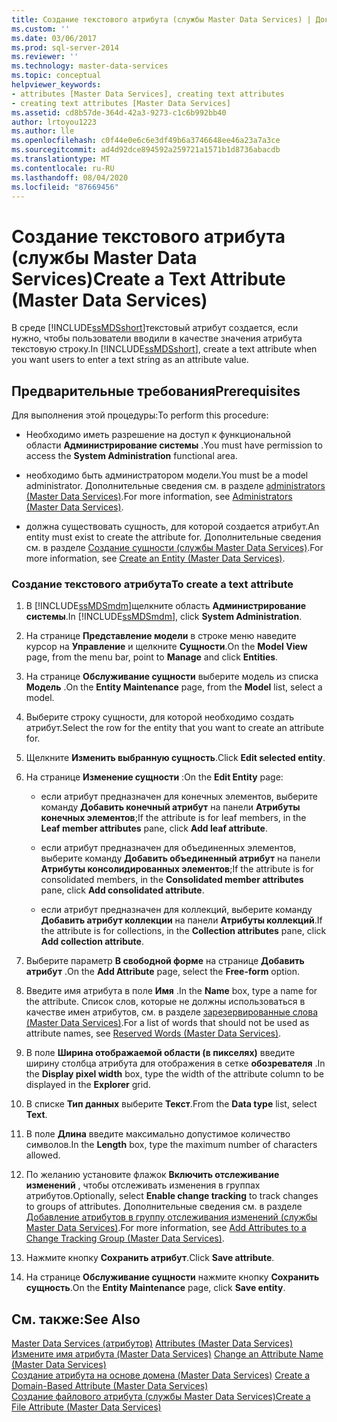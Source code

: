 ```yaml
---
title: Создание текстового атрибута (службы Master Data Services) | Документы Майкрософт
ms.custom: ''
ms.date: 03/06/2017
ms.prod: sql-server-2014
ms.reviewer: ''
ms.technology: master-data-services
ms.topic: conceptual
helpviewer_keywords:
- attributes [Master Data Services], creating text attributes
- creating text attributes [Master Data Services]
ms.assetid: cd8b57de-364d-42a3-9273-c1c6b992bb40
author: lrtoyou1223
ms.author: lle
ms.openlocfilehash: c0f44e0e6c6e3df49b6a3746648ee46a23a7a3ce
ms.sourcegitcommit: ad4d92dce894592a259721a1571b1d8736abacdb
ms.translationtype: MT
ms.contentlocale: ru-RU
ms.lasthandoff: 08/04/2020
ms.locfileid: "87669456"
---
```

# <a name="create-a-text-attribute-master-data-services"></a><span data-ttu-id="f4e4e-102">Создание текстового атрибута (службы Master Data Services)</span><span class="sxs-lookup"><span data-stu-id="f4e4e-102">Create a Text Attribute (Master Data Services)</span></span>
  <span data-ttu-id="f4e4e-103">В среде [!INCLUDE[ssMDSshort](../includes/ssmdsshort-md.md)]текстовый атрибут создается, если нужно, чтобы пользователи вводили в качестве значения атрибута текстовую строку.</span><span class="sxs-lookup"><span data-stu-id="f4e4e-103">In [!INCLUDE[ssMDSshort](../includes/ssmdsshort-md.md)], create a text attribute when you want users to enter a text string as an attribute value.</span></span>  
  
## <a name="prerequisites"></a><span data-ttu-id="f4e4e-104">Предварительные требования</span><span class="sxs-lookup"><span data-stu-id="f4e4e-104">Prerequisites</span></span>  
 <span data-ttu-id="f4e4e-105">Для выполнения этой процедуры:</span><span class="sxs-lookup"><span data-stu-id="f4e4e-105">To perform this procedure:</span></span>  
  
-   <span data-ttu-id="f4e4e-106">Необходимо иметь разрешение на доступ к функциональной области **Администрирование системы** .</span><span class="sxs-lookup"><span data-stu-id="f4e4e-106">You must have permission to access the **System Administration** functional area.</span></span>  
  
-   <span data-ttu-id="f4e4e-107">необходимо быть администратором модели.</span><span class="sxs-lookup"><span data-stu-id="f4e4e-107">You must be a model administrator.</span></span> <span data-ttu-id="f4e4e-108">Дополнительные сведения см. в разделе [administrators &#40;Master Data Services&#41;](administrators-master-data-services.md).</span><span class="sxs-lookup"><span data-stu-id="f4e4e-108">For more information, see [Administrators &#40;Master Data Services&#41;](administrators-master-data-services.md).</span></span>  
  
-   <span data-ttu-id="f4e4e-109">должна существовать сущность, для которой создается атрибут.</span><span class="sxs-lookup"><span data-stu-id="f4e4e-109">An entity must exist to create the attribute for.</span></span> <span data-ttu-id="f4e4e-110">Дополнительные сведения см. в разделе [Создание сущности (службы Master Data Services)](../../2014/master-data-services/create-an-entity-master-data-services.md).</span><span class="sxs-lookup"><span data-stu-id="f4e4e-110">For more information, see [Create an Entity &#40;Master Data Services&#41;](../../2014/master-data-services/create-an-entity-master-data-services.md).</span></span>  
  
### <a name="to-create-a-text-attribute"></a><span data-ttu-id="f4e4e-111">Создание текстового атрибута</span><span class="sxs-lookup"><span data-stu-id="f4e4e-111">To create a text attribute</span></span>  
  
1.  <span data-ttu-id="f4e4e-112">В [!INCLUDE[ssMDSmdm](../includes/ssmdsmdm-md.md)]щелкните область **Администрирование системы**.</span><span class="sxs-lookup"><span data-stu-id="f4e4e-112">In [!INCLUDE[ssMDSmdm](../includes/ssmdsmdm-md.md)], click **System Administration**.</span></span>  
  
2.  <span data-ttu-id="f4e4e-113">На странице **Представление модели** в строке меню наведите курсор на **Управление** и щелкните **Сущности**.</span><span class="sxs-lookup"><span data-stu-id="f4e4e-113">On the **Model View** page, from the menu bar, point to **Manage** and click **Entities**.</span></span>  
  
3.  <span data-ttu-id="f4e4e-114">На странице **Обслуживание сущности** выберите модель из списка **Модель** .</span><span class="sxs-lookup"><span data-stu-id="f4e4e-114">On the **Entity Maintenance** page, from the **Model** list, select a model.</span></span>  
  
4.  <span data-ttu-id="f4e4e-115">Выберите строку сущности, для которой необходимо создать атрибут.</span><span class="sxs-lookup"><span data-stu-id="f4e4e-115">Select the row for the entity that you want to create an attribute for.</span></span>  
  
5.  <span data-ttu-id="f4e4e-116">Щелкните **Изменить выбранную сущность**.</span><span class="sxs-lookup"><span data-stu-id="f4e4e-116">Click **Edit selected entity**.</span></span>  
  
6.  <span data-ttu-id="f4e4e-117">На странице **Изменение сущности** :</span><span class="sxs-lookup"><span data-stu-id="f4e4e-117">On the **Edit Entity** page:</span></span>  
  
    -   <span data-ttu-id="f4e4e-118">если атрибут предназначен для конечных элементов, выберите команду **Добавить конечный атрибут** на панели **Атрибуты конечных элементов**;</span><span class="sxs-lookup"><span data-stu-id="f4e4e-118">If the attribute is for leaf members, in the **Leaf member attributes** pane, click **Add leaf attribute**.</span></span>  
  
    -   <span data-ttu-id="f4e4e-119">если атрибут предназначен для объединенных элементов, выберите команду **Добавить объединенный атрибут** на панели **Атрибуты консолидированных элементов**;</span><span class="sxs-lookup"><span data-stu-id="f4e4e-119">If the attribute is for consolidated members, in the **Consolidated member attributes** pane, click **Add consolidated attribute**.</span></span>  
  
    -   <span data-ttu-id="f4e4e-120">если атрибут предназначен для коллекций, выберите команду **Добавить атрибут коллекции** на панели **Атрибуты коллекций**.</span><span class="sxs-lookup"><span data-stu-id="f4e4e-120">If the attribute is for collections, in the **Collection attributes** pane, click **Add collection attribute**.</span></span>  
  
7.  <span data-ttu-id="f4e4e-121">Выберите параметр **В свободной форме** на странице **Добавить атрибут** .</span><span class="sxs-lookup"><span data-stu-id="f4e4e-121">On the **Add Attribute** page, select the **Free-form** option.</span></span>  
  
8.  <span data-ttu-id="f4e4e-122">Введите имя атрибута в поле **Имя** .</span><span class="sxs-lookup"><span data-stu-id="f4e4e-122">In the **Name** box, type a name for the attribute.</span></span> <span data-ttu-id="f4e4e-123">Список слов, которые не должны использоваться в качестве имен атрибутов, см. в разделе [зарезервированные слова &#40;Master Data Services&#41;](../../2014/master-data-services/reserved-words-master-data-services.md).</span><span class="sxs-lookup"><span data-stu-id="f4e4e-123">For a list of words that should not be used as attribute names, see [Reserved Words &#40;Master Data Services&#41;](../../2014/master-data-services/reserved-words-master-data-services.md).</span></span>  
  
9. <span data-ttu-id="f4e4e-124">В поле **Ширина отображаемой области (в пикселях)** введите ширину столбца атрибута для отображения в сетке **обозревателя** .</span><span class="sxs-lookup"><span data-stu-id="f4e4e-124">In the **Display pixel width** box, type the width of the attribute column to be displayed in the **Explorer** grid.</span></span>  
  
10. <span data-ttu-id="f4e4e-125">В списке **Тип данных** выберите **Текст**.</span><span class="sxs-lookup"><span data-stu-id="f4e4e-125">From the **Data type** list, select **Text**.</span></span>  
  
11. <span data-ttu-id="f4e4e-126">В поле **Длина** введите максимально допустимое количество символов.</span><span class="sxs-lookup"><span data-stu-id="f4e4e-126">In the **Length** box, type the maximum number of characters allowed.</span></span>  
  
12. <span data-ttu-id="f4e4e-127">По желанию установите флажок **Включить отслеживание изменений** , чтобы отслеживать изменения в группах атрибутов.</span><span class="sxs-lookup"><span data-stu-id="f4e4e-127">Optionally, select **Enable change tracking** to track changes to groups of attributes.</span></span> <span data-ttu-id="f4e4e-128">Дополнительные сведения см. в разделе [Добавление атрибутов в группу отслеживания изменений (службы Master Data Services)](../../2014/master-data-services/add-attributes-to-a-change-tracking-group-master-data-services.md).</span><span class="sxs-lookup"><span data-stu-id="f4e4e-128">For more information, see [Add Attributes to a Change Tracking Group &#40;Master Data Services&#41;](../../2014/master-data-services/add-attributes-to-a-change-tracking-group-master-data-services.md).</span></span>  
  
13. <span data-ttu-id="f4e4e-129">Нажмите кнопку **Сохранить атрибут**.</span><span class="sxs-lookup"><span data-stu-id="f4e4e-129">Click **Save attribute**.</span></span>  
  
14. <span data-ttu-id="f4e4e-130">На странице **Обслуживание сущности** нажмите кнопку **Сохранить сущность**.</span><span class="sxs-lookup"><span data-stu-id="f4e4e-130">On the **Entity Maintenance** page, click **Save entity**.</span></span>  
  
## <a name="see-also"></a><span data-ttu-id="f4e4e-131">См. также:</span><span class="sxs-lookup"><span data-stu-id="f4e4e-131">See Also</span></span>  
 <span data-ttu-id="f4e4e-132">[Master Data Services &#40;атрибутов&#41;](../../2014/master-data-services/attributes-master-data-services.md) </span><span class="sxs-lookup"><span data-stu-id="f4e4e-132">[Attributes &#40;Master Data Services&#41;](../../2014/master-data-services/attributes-master-data-services.md) </span></span>  
 <span data-ttu-id="f4e4e-133">[Измените имя атрибута &#40;Master Data Services&#41;](change-an-attribute-name-and-data-type-master-data-services.md) </span><span class="sxs-lookup"><span data-stu-id="f4e4e-133">[Change an Attribute Name &#40;Master Data Services&#41;](change-an-attribute-name-and-data-type-master-data-services.md) </span></span>  
 <span data-ttu-id="f4e4e-134">[Создание атрибута на основе домена &#40;Master Data Services&#41;](../../2014/master-data-services/create-a-domain-based-attribute-master-data-services.md) </span><span class="sxs-lookup"><span data-stu-id="f4e4e-134">[Create a Domain-Based Attribute &#40;Master Data Services&#41;](../../2014/master-data-services/create-a-domain-based-attribute-master-data-services.md) </span></span>  
 [<span data-ttu-id="f4e4e-135">Создание файлового атрибута (службы Master Data Services)</span><span class="sxs-lookup"><span data-stu-id="f4e4e-135">Create a File Attribute &#40;Master Data Services&#41;</span></span>](../../2014/master-data-services/create-a-file-attribute-master-data-services.md)  
  
  

